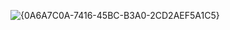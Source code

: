 ![{0A6A7C0A-7416-45BC-B3A0-2CD2AEF5A1C5}](https://github.com/user-attachments/assets/f47e4364-6e40-4f30-85a8-2c74375632bb)
